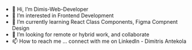 - 👋 Hi, I’m Dimis-Web-Developer
- 👀 I’m interested in Frontend Development
- 🌱 I’m currently learning React Class Components, Figma Compnent Design
- 💼 I’m looking for remote or hybrid work, and collaborate
- 📫 How to reach me ... connect with me on LinkedIn - Dimitris Antekola

<!---
Dimis-Web-Developer/Dimis-Web-Developer is a ✨ special ✨ repository because its `README.md` (this file) appears on your GitHub profile.
You can click the Preview link to take a look at your changes.
--->
